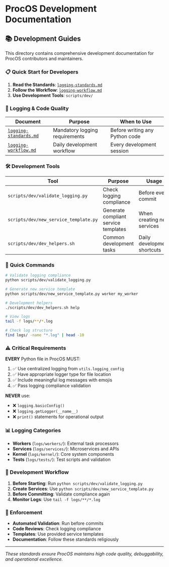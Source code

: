 # ProcOS Development Documentation

## 📚 Development Guides

This directory contains comprehensive development documentation for ProcOS contributors and maintainers.

### 📋 Quick Start for Developers

1. **Read the Standards**: [`logging-standards.md`](./logging-standards.md)
2. **Follow the Workflow**: [`logging-workflow.md`](./logging-workflow.md)
3. **Use Development Tools**: `scripts/dev/`

### 📝 Logging & Code Quality

| Document | Purpose | When to Use |
|----------|---------|-------------|
| [`logging-standards.md`](./logging-standards.md) | Mandatory logging requirements | Before writing any Python code |
| [`logging-workflow.md`](./logging-workflow.md) | Daily development workflow | Every development session |

### 🛠️ Development Tools

| Tool | Purpose | Usage |
|------|---------|-------|
| `scripts/dev/validate_logging.py` | Check logging compliance | Before every commit |
| `scripts/dev/new_service_template.py` | Generate compliant service templates | When creating new services |
| `scripts/dev/dev_helpers.sh` | Common development tasks | Daily development shortcuts |

### 🚀 Quick Commands

```bash
# Validate logging compliance
python scripts/dev/validate_logging.py

# Generate new service template  
python scripts/dev/new_service_template.py worker my_worker

# Development helpers
./scripts/dev/dev_helpers.sh help

# View logs
tail -f logs/**/*.log

# Check log structure
find logs/ -name "*.log" | head -10
```

### ⚠️ Critical Requirements

**EVERY** Python file in ProcOS MUST:

1. ✅ Use centralized logging from `utils.logging_config`
2. ✅ Have appropriate logger type for file location
3. ✅ Include meaningful log messages with emojis
4. ✅ Pass logging compliance validation

**NEVER** use:
- ❌ `logging.basicConfig()`
- ❌ `logging.getLogger(__name__)`
- ❌ `print()` statements for operational output

### 📊 Logging Categories

- **Workers** (`logs/workers/`): External task processors
- **Services** (`logs/services/`): Microservices and APIs  
- **Kernel** (`logs/kernel/`): Core system components
- **Tests** (`logs/tests/`): Test scripts and validation

### 🔄 Development Workflow

1. **Before Starting**: Run `python scripts/dev/validate_logging.py`
2. **Create Services**: Use `python scripts/dev/new_service_template.py`
3. **Before Committing**: Validate compliance again
4. **Monitor Logs**: Use `tail -f logs/**/*.log`

### 🎯 Enforcement

- **Automated Validation**: Run before commits
- **Code Reviews**: Check logging compliance
- **Templates**: Use provided service templates
- **Documentation**: Follow these standards religiously

---

*These standards ensure ProcOS maintains high code quality, debuggability, and operational excellence.*